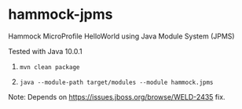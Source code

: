 # hammock-jpms

Hammock MicroProfile HelloWorld using Java Module System (JPMS)

Tested with Java 10.0.1

1. `mvn clean package`

2. `java --module-path target/modules --module hammock.jpms`

Note: Depends on https://issues.jboss.org/browse/WELD-2435 fix.
